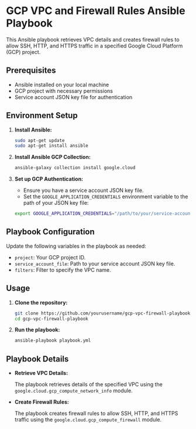 # GCP VPC and Firewall Rules Ansible Playbook

This Ansible playbook retrieves VPC details and creates firewall rules to allow SSH, HTTP, and HTTPS traffic in a specified Google Cloud Platform (GCP) project.

## Prerequisites

- Ansible installed on your local machine
- GCP project with necessary permissions
- Service account JSON key file for authentication

## Environment Setup

1. **Install Ansible:**

    ```sh
    sudo apt-get update
    sudo apt-get install ansible
    ```

2. **Install Ansible GCP Collection:**

    ```sh
    ansible-galaxy collection install google.cloud
    ```

3. **Set up GCP Authentication:**

    - Ensure you have a service account JSON key file.
    - Set the `GOOGLE_APPLICATION_CREDENTIALS` environment variable to the path of your JSON key file:

    ```sh
    export GOOGLE_APPLICATION_CREDENTIALS="/path/to/your/service-account-file.json"
    ```

## Playbook Configuration

Update the following variables in the playbook as needed:

- `project`: Your GCP project ID.
- `service_account_file`: Path to your service account JSON key file.
- `filters`: Filter to specify the VPC name.

## Usage

1. **Clone the repository:**

    ```sh
    git clone https://github.com/yourusername/gcp-vpc-firewall-playbook.git
    cd gcp-vpc-firewall-playbook
    ```

2. **Run the playbook:**

    ```sh
    ansible-playbook playbook.yml
    ```

## Playbook Details

- **Retrieve VPC Details:**

    The playbook retrieves details of the specified VPC using the `google.cloud.gcp_compute_network_info` module.

- **Create Firewall Rules:**

    The playbook creates firewall rules to allow SSH, HTTP, and HTTPS traffic using the `google.cloud.gcp_compute_firewall` module.
